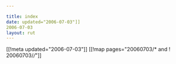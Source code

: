 ```yaml
---

title: index
date: updated="2006-07-03"]]
2006-07-03
layout: rut
---
```


[[!meta updated="2006-07-03"]]
[[!map pages="20060703/* and ! 20060703/*/*"]]
